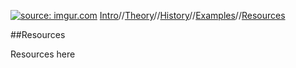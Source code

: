 <a href="http://imgur.com/MdMZu2A"><img src="http://i.imgur.com/MdMZu2A.jpg" title="source: imgur.com" /></a>    [Intro](https://aaronbev79.github.io/markdown_intro.html)//[Theory](https://aaronbev79.github.io/markdown_theory.html)//[History](https://aaronbev79.github.io/markdown_history.html)//[Examples](https://aaronbev79.github.io/markdown_examples.html)//[Resources](https://aaronbev79.github.io/markdown_resources.html)

##Resources

Resources here
